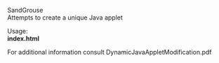 SandGrouse<br />
Attempts to create a unique Java applet<br />

Usage:<br />
<b>index.html</b>
<br />

For additional information consult DynamicJavaAppletModification.pdf